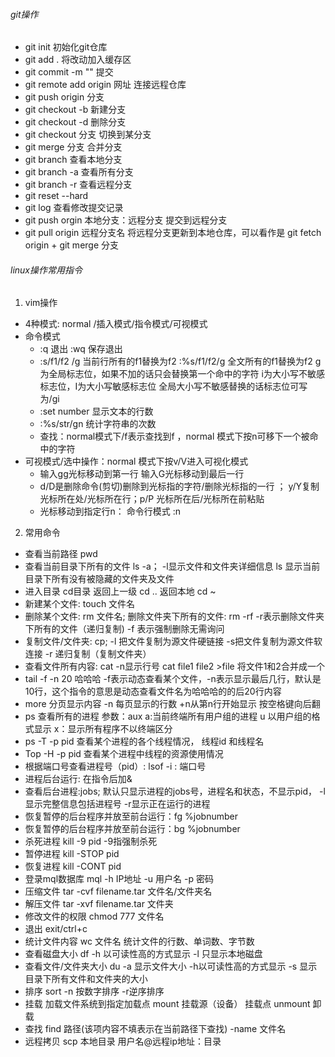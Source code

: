 ######  git操作
- git  init  初始化git仓库
- git  add . 将改动加入缓存区
- git commit -m  "" 提交
- git remote add origin  网址  连接远程仓库
- git push origin 分支
- git checkout -b 新建分支
- git checkout -d 删除分支
- git checkout 分支 切换到某分支
- git merge 分支 合并分支
- git branch 查看本地分支
- git branch -a 查看所有分支
- git branch -r 查看远程分支
- git reset --hard <commit id>
- git log 查看修改提交记录
- git push orgin 本地分支：远程分支   提交到远程分支
- git pull  origin 远程分支名  将远程分支更新到本地仓库，可以看作是 git fetch origin  + git merge 分支


###### linux操作常用指令
1. vim操作
- 4种模式: normal /插入模式/指令模式/可视模式
- 命令模式
  - :q 退出  :wq 保存退出
  - :s/f1/f2 /g  当前行所有的f1替换为f2   :%s/f1/f2/g  全文所有的f1替换为f2   g为全局标志位，如果不加的话只会替换第一个命中的字符    i为大小写不敏感标志位，I为大小写敏感标志位  全局大小写不敏感替换的话标志位可写为/gi  
  - :set number 显示文本的行数
  - :%s/str/gn 统计字符串的次数
  - 查找：normal模式下/f表示查找到f ，normal 模式下按n可移下一个被命中的字符
- 可视模式/选中操作：normal 模式下按v/V进入可视化模式 
  - 输入gg光标移动到第一行 输入G光标移动到最后一行  
  - d/D是删除命令(剪切)删除到光标指的字符/删除光标指的一行 ；  y/Y复制光标所在处/光标所在行；p/P 光标所在后/光标所在前粘贴
  - 光标移动到指定行n： 命令行模式 :n
2. 常用命令
- 查看当前路径  pwd 
- 查看当前目录下所有的文件 ls -a； -l显示文件和文件夹详细信息   ls 显示当前目录下所有没有被隐藏的文件夹及文件 
- 进入目录  cd目录  返回上一级 cd ..  返回本地 cd ~ 
- 新建某个文件:  touch 文件名
- 删除某个文件:  rm  文件名;   删除文件夹下所有的文件:  rm -rf  -r表示删除文件夹下所有的文件（递归复制)  -f 表示强制删除无需询问
- 复制文件/文件夹:  cp;  -l 把文件复制为源文件硬链接 -s把文件复制为源文件软连接 -r 递归复制（复制文件夹）
- 查看文件所有内容:  cat -n显示行号   cat file1 file2 >file 将文件1和2合并成一个
- tail -f -n 20 哈哈哈  -f表示动态查看某个文件，-n表示显示最后几行，默认是10行，这个指令的意思是动态查看文件名为哈哈哈的的后20行内容
- more 分页显示内容 -n 每页显示的行数 +n从第n行开始显示  按空格键向后翻
- ps 查看所有的进程  参数：aux a:当前终端所有用户组的进程  u 以用户组的格式显示 x：显示所有程序不以终端区分
- ps -T -p pid 查看某个进程的各个线程情况， 线程id 和线程名
- Top -H -p pid 查看某个进程中线程的资源使用情况
- 根据端口号查看进程号（pid）:  lsof -i : 端口号 
- 进程后台运行: 在指令后加&
- 查看后台进程:jobs; 默认只显示进程的jobs号，进程名和状态，不显示pid， -l显示完整信息包括进程号 -r显示正在运行的进程
- 恢复暂停的后台程序并放至前台运行：fg %jobnumber
- 恢复暂停的后台程序并放至前台运行：bg %jobnumber  
- 杀死进程  kill -9  pid  -9指强制杀死
- 暂停进程 kill -STOP pid
- 恢复进程 kill -CONT pid
- 登录mql数据库  mql -h  IP地址  -u 用户名  -p 密码
- 压缩文件 tar -cvf  filename.tar  文件名/文件夹名
- 解压文件 tar -xvf filename.tar  文件夹
- 修改文件的权限 chmod 777 文件名
- 退出 exit/ctrl+c
- 统计文件内容 wc 文件名  统计文件的行数、单词数、字节数
- 查看磁盘大小 df -h 以可读性高的方式显示 -l 只显示本地磁盘
- 查看文件/文件夹大小 du -a 显示文件大小 -h以可读性高的方式显示 -s 显示目录下所有文件和文件夹的大小
- 排序 sort -n 按数字排序 -r逆序排序
- 挂载  加载文件系统到指定加载点 mount 挂载源（设备） 挂载点    unmount 卸载
- 查找  find 路径(该项内容不填表示在当前路径下查找) -name  文件名
- 远程拷贝 scp 本地目录 用户名@远程ip地址：目录